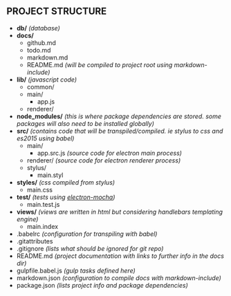 ## PROJECT STRUCTURE ##

- **db/** *(database)*
- **docs/**
  - github.md  
  - todo.md  
  - markdown.md
  - README.md *(will be compiled to project root using markdown-include)*
- **lib/** *(javascript code)*
  - common/
  - main/
     - app.js
  - renderer/
- **node_modules/** *(this is where package dependencies are stored. some packages will also need to be installed globally)*
- **src/**  *(contains code that will be transpiled/compiled. ie stylus to css and es2015 using babel)*
  - main/
     - app.src.js *(source code for electron main process)*
  - renderer/ *(source code for electron renderer process)*
  - stylus/
     - main.styl
- **styles/** *(css compiled from stylus)*
  - main.css
- **test/** *(tests using [electron-mocha](https://github.com/jprichardson/electron-mocha))*
  - main.test.js
- **views/** *(views are written in html but considering handlebars templating engine)*
  - main.index
- .babelrc *(configuration for transpiling with babel)*
- .gitattributes
- .gitignore *(lists what should be ignored for git repo)*
- README.md  *(project documentation with links to further info in the docs dir)*
- gulpfile.babel.js *(gulp tasks defined here)*
- markdown.json *(configuration to compile docs with markdown-include)*
- package.json *(lists project info and package dependencies)*


